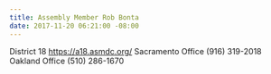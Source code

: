 ```yaml
---
title: Assembly Member Rob Bonta
date: 2017-11-20 06:21:00 -08:00
---
```


District 18
https://a18.asmdc.org/
Sacramento Office
(916) 319-2018
Oakland Office
(510) 286-1670